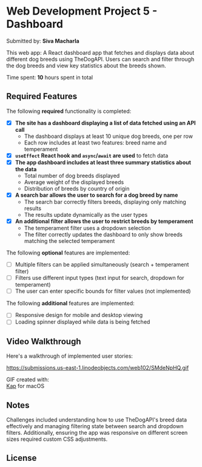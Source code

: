 # Web Development Project 5 - Dashboard

Submitted by: **Siva Macharla**

This web app: A React dashboard app that fetches and displays data about different dog breeds using TheDogAPI. Users can search and filter through the dog breeds and view key statistics about the breeds shown.

Time spent: **10** hours spent in total

## Required Features

The following **required** functionality is completed:

- [x] **The site has a dashboard displaying a list of data fetched using an API call**
  - The dashboard displays at least 10 unique dog breeds, one per row
  - Each row includes at least two features: breed name and temperament
- [x] **`useEffect` React hook and `async`/`await` are used** to fetch data
- [x] **The app dashboard includes at least three summary statistics about the data**
  - Total number of dog breeds displayed
  - Average weight of the displayed breeds
  - Distribution of breeds by country of origin
- [x] **A search bar allows the user to search for a dog breed by name**
  - The search bar correctly filters breeds, displaying only matching results
  - The results update dynamically as the user types
- [x] **An additional filter allows the user to restrict breeds by temperament**
  - The temperament filter uses a dropdown selection
  - The filter correctly updates the dashboard to only show breeds matching the selected temperament

The following **optional** features are implemented:

- [ ] Multiple filters can be applied simultaneously (search + temperament filter)
- [ ] Filters use different input types (text input for search, dropdown for temperament)
- [ ] The user can enter specific bounds for filter values (not implemented)

The following **additional** features are implemented:

- [ ] Responsive design for mobile and desktop viewing
- [ ] Loading spinner displayed while data is being fetched

## Video Walkthrough

Here's a walkthrough of implemented user stories:

https://submissions.us-east-1.linodeobjects.com/web102/SMdeNpHQ.gif

GIF created with:  
[Kap](https://getkap.co/) for macOS

## Notes

Challenges included understanding how to use TheDogAPI's breed data effectively and managing filtering state between search and dropdown filters. Additionally, ensuring the app was responsive on different screen sizes required custom CSS adjustments.

## License

